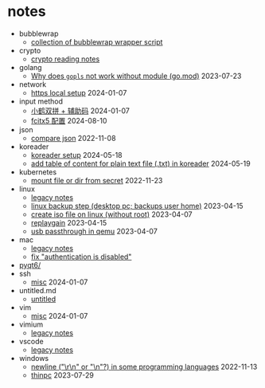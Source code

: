 <!-- vim:sw=2 -->

# notes

- bubblewrap
  - [collection of bubblewrap wrapper script](bubblewrap/)
- crypto
  - [crypto reading notes](crypto/README.md)
- golang
  - [Why does `gopls` not work without module (go.mod)](golang/gopls.md) 2023-07-23
- network
  - [https local setup](network/https-local-setup.md) 2024-01-07
- input method
  - [小鹤双拼 + 辅助码](input-method/xhyx.md) 2024-01-07
  - [fcitx5 配置](input-method/fcitx5.md) 2024-08-10
- json
  - [compare json](json/compare-json.md) 2022-11-08
- koreader
  - [koreader setup](koreader/setup.md) 2024-05-18
  - [add table of content for plain text file (.txt) in koreader](koreader/plain-text-toc.md) 2024-05-19
- kubernetes
  - [mount file or dir from secret](kubernetes/mount-file-or-dir-from-secret.md) 2022-11-23
- linux
  - [legacy notes](linux/README.md)
  - [linux backup step (desktop pc; backups user home)](linux/backup.md) 2023-04-15
  - [create iso file on linux (without root)](linux/create-iso.md) 2023-04-07
  - [replaygain](linux/replaygain.md) 2023-04-15
  - [usb passthrough in qemu](linux/usb-passthrough.md) 2023-04-07
- mac
  - [legacy notes](mac/README.md)
  - [fix "authentication is disabled"](mac/fix_authentication_is_disabled.md)
- [pyqt6/](pyqt6/)
- ssh
  - [misc](ssh/misc.md) 2024-01-07
- untitled.md
  - [untitled](untitled.md)
- vim
  - [misc](vim/misc.md) 2024-01-07
- vimium
  - [legacy notes](vimium/README.md)
- vscode
  - [legacy notes](vscode/README.md)
- windows
  - [newline ("\\r\\n" or "\\n"?) in some programming languages](windows/newline.md) 2022-11-13
  - [thinpc](windows/thinpc.md) 2023-07-29
